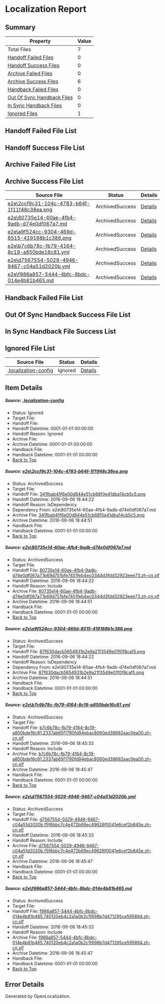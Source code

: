 # <a name='report-top'></a> Localization Report

## Summary
 Property | Value 
 -------- | ----- 
 Total Files | 7
[ Handoff Failed Files ](#handoff-failed-list)| 0
[ Handoff Success Files ](#handoff-success-list)| 0
[ Archive Failed Files ](#archive-failed-list)| 0
[ Archive Success Files ](#archive-success-list)| 6
[ Handback Failed Files ](#handback-failed-list)| 0
[ Out Of Sync Handback Files ](#outofsync-handback-success-list)| 0
[ In Sync Handback Files ](#insync-handback-success-list)| 0
[ Ignored Files ](#ignored-list)| 1

## <a name='handoff-failed-list'></a> Handoff Failed File List

## <a name='handoff-success-list'></a> Handoff Success File List

## <a name='archive-failed-list'></a> Archive Failed File List

## <a name='archive-success-list'></a> Archive Success File List
 Source File | Status | Details 
 ----------- | ------ | ------- 
 [e2e\2ccf9c31-104c-4783-b64f-1f11f48c38ea.png](https://github.com/OpenLocalizationTestOrg/ol-test0/blob/2e727af36dd859d4172c5bdc60b99a887a781311/e2e/2ccf9c31-104c-4783-b64f-1f11f48c38ea.png) | ArchivedSuccess | [Details](#341fbab41f6e00d844e51cb68f0e41dba14cb5c51)
 [e2e\80735e14-60ae-4fb4-9adb-d74e0df067a7.md](https://github.com/OpenLocalizationTestOrg/ol-test0/blob/2e727af36dd859d4172c5bdc60b99a887a781311/e2e/80735e14-60ae-4fb4-9adb-d74e0df067a7.md) | ArchivedSuccess | [Details](#f3bac6493f92f395e13f11256e1a265c954e25a82)
 [e2e\a9f524cc-9304-469d-8515-419168b1c386.png](https://github.com/OpenLocalizationTestOrg/ol-test0/blob/2e727af36dd859d4172c5bdc60b99a887a781311/e2e/a9f524cc-9304-469d-8515-419168b1c386.png) | ArchivedSuccess | [Details](#87f630dacb5654931b2e9a21f3549e01f0f8caf53)
 [e2e\b7c6b78c-fb79-4164-8c19-a850bde16c81.yml](https://github.com/OpenLocalizationTestOrg/ol-test0/blob/3526fca542c861d559a18d71461d0c0634a05ddf/e2e/b7c6b78c-fb79-4164-8c19-a850bde16c81.yml) | ArchivedSuccess | [Details](#105fb2db187c884c0824382ad2b2fd82ec31b01a4)
 [e2e\d7567554-5029-4946-9467-c04a51d2020b.yml](https://github.com/OpenLocalizationTestOrg/ol-test0/blob/3526fca542c861d559a18d71461d0c0634a05ddf/e2e/d7567554-5029-4946-9467-c04a51d2020b.yml) | ArchivedSuccess | [Details](#8f0365cedcfcd8dc1a8ba36555b83eb66bb06c4e5)
 [e2e\f986a857-5444-4bfc-8bdc-014e4b81b465.md](https://github.com/OpenLocalizationTestOrg/ol-test0/blob/3526fca542c861d559a18d71461d0c0634a05ddf/e2e/f986a857-5444-4bfc-8bdc-014e4b81b465.md) | ArchivedSuccess | [Details](#00d27ae0343df3a450ca53dcde8bea07a91f3ca76)

## <a name='handback-failed-list'></a> Handback Failed File List

## <a name='outofsync-handback-success-list'></a> Out Of Sync Handback Success File List

## <a name='insync-handback-success-list'></a> In Sync Handback File Success List

## <a name='ignored-list'></a> Ignored File List
 Source File | Status | Details 
 ----------- | ------ | ------- 
 [.localization-config](https://github.com/OpenLocalizationTestOrg/ol-test0/blob/3526fca542c861d559a18d71461d0c0634a05ddf/.localization-config) | Ignored | [Details](#3d4f252ac210baf56311d7e97dcc2db10974dbd20)

## Item Details
##### <a name='3d4f252ac210baf56311d7e97dcc2db10974dbd20'></a> Source: [.localization-config](https://github.com/OpenLocalizationTestOrg/ol-test0/blob/3526fca542c861d559a18d71461d0c0634a05ddf/.localization-config)
* Status: Ignored
* Target File: 
* Handoff File: 
* Handoff Datetime: 0001-01-01 00:00:00
* Handoff Reason: Ignored
* Archive File: 
* Archive Datetime: 0001-01-01 00:00:00
* Handback File: 
* Handback Datetime: 0001-01-01 00:00:00
* [Back to Top](#report-top)

##### <a name='341fbab41f6e00d844e51cb68f0e41dba14cb5c51'></a> Source: [e2e\2ccf9c31-104c-4783-b64f-1f11f48c38ea.png](https://github.com/OpenLocalizationTestOrg/ol-test0/blob/2e727af36dd859d4172c5bdc60b99a887a781311/e2e/2ccf9c31-104c-4783-b64f-1f11f48c38ea.png)
* Status: ArchivedSuccess
* Target File: 
* Handoff File: [341fbab41f6e00d844e51cb68f0e41dba14cb5c5.png](https://github.com/OpenLocalizationTestOrg/ol-test0-handoff/blob/038d0453efc173f6f2c2948e58d80a9addc09a88/ol-handoff/OpenLocalizationTestOrg/ol-test0-zhcn/ci/ht/341fbab41f6e00d844e51cb68f0e41dba14cb5c5.png)
* Handoff Datetime: 2016-09-06 18:44:22
* Handoff Reason: IsDependency
* Dependency From: e2e\80735e14-60ae-4fb4-9adb-d74e0df067a7.md
* Archive File: [341fbab41f6e00d844e51cb68f0e41dba14cb5c5.png](https://github.com/OpenLocalizationTestOrg/ol-test0-handoff/blob/da3c5f114393627a1c671dec3474de0565d66e38/ol-archive/OpenLocalizationTestOrg/ol-test0-zhcn/ci/ht/341fbab41f6e00d844e51cb68f0e41dba14cb5c5.png)
* Archive Datetime: 2016-09-06 18:44:51
* Handback File: 
* Handback Datetime: 0001-01-01 00:00:00
* [Back to Top](#report-top)

##### <a name='f3bac6493f92f395e13f11256e1a265c954e25a82'></a> Source: [e2e\80735e14-60ae-4fb4-9adb-d74e0df067a7.md](https://github.com/OpenLocalizationTestOrg/ol-test0/blob/2e727af36dd859d4172c5bdc60b99a887a781311/e2e/80735e14-60ae-4fb4-9adb-d74e0df067a7.md)
* Status: ArchivedSuccess
* Target File: 
* Handoff File: [80735e14-60ae-4fb4-9adb-d74e0df067a7.1b69d751bfe7451feb4ec0344d3fdd32923eee73.zh-cn.xlf](https://github.com/OpenLocalizationTestOrg/ol-test0-handoff/blob/038d0453efc173f6f2c2948e58d80a9addc09a88/ol-handoff/OpenLocalizationTestOrg/ol-test0-zhcn/ci/ht/80735e14-60ae-4fb4-9adb-d74e0df067a7.1b69d751bfe7451feb4ec0344d3fdd32923eee73.zh-cn.xlf)
* Handoff Datetime: 2016-09-06 18:44:22
* Handoff Reason: Include
* Archive File: [80735e14-60ae-4fb4-9adb-d74e0df067a7.1b69d751bfe7451feb4ec0344d3fdd32923eee73.zh-cn.xlf](https://github.com/OpenLocalizationTestOrg/ol-test0-handoff/blob/da3c5f114393627a1c671dec3474de0565d66e38/ol-archive/OpenLocalizationTestOrg/ol-test0-zhcn/ci/ht/80735e14-60ae-4fb4-9adb-d74e0df067a7.1b69d751bfe7451feb4ec0344d3fdd32923eee73.zh-cn.xlf)
* Archive Datetime: 2016-09-06 18:44:51
* Handback File: 
* Handback Datetime: 0001-01-01 00:00:00
* [Back to Top](#report-top)

##### <a name='87f630dacb5654931b2e9a21f3549e01f0f8caf53'></a> Source: [e2e\a9f524cc-9304-469d-8515-419168b1c386.png](https://github.com/OpenLocalizationTestOrg/ol-test0/blob/2e727af36dd859d4172c5bdc60b99a887a781311/e2e/a9f524cc-9304-469d-8515-419168b1c386.png)
* Status: ArchivedSuccess
* Target File: 
* Handoff File: [87f630dacb5654931b2e9a21f3549e01f0f8caf5.png](https://github.com/OpenLocalizationTestOrg/ol-test0-handoff/blob/038d0453efc173f6f2c2948e58d80a9addc09a88/ol-handoff/OpenLocalizationTestOrg/ol-test0-zhcn/ci/ht/87f630dacb5654931b2e9a21f3549e01f0f8caf5.png)
* Handoff Datetime: 2016-09-06 18:44:22
* Handoff Reason: IsDependency
* Dependency From: e2e\80735e14-60ae-4fb4-9adb-d74e0df067a7.md
* Archive File: [87f630dacb5654931b2e9a21f3549e01f0f8caf5.png](https://github.com/OpenLocalizationTestOrg/ol-test0-handoff/blob/da3c5f114393627a1c671dec3474de0565d66e38/ol-archive/OpenLocalizationTestOrg/ol-test0-zhcn/ci/ht/87f630dacb5654931b2e9a21f3549e01f0f8caf5.png)
* Archive Datetime: 2016-09-06 18:44:51
* Handback File: 
* Handback Datetime: 0001-01-01 00:00:00
* [Back to Top](#report-top)

##### <a name='105fb2db187c884c0824382ad2b2fd82ec31b01a4'></a> Source: [e2e\b7c6b78c-fb79-4164-8c19-a850bde16c81.yml](https://github.com/OpenLocalizationTestOrg/ol-test0/blob/3526fca542c861d559a18d71461d0c0634a05ddf/e2e/b7c6b78c-fb79-4164-8c19-a850bde16c81.yml)
* Status: ArchivedSuccess
* Target File: 
* Handoff File: [b7c6b78c-fb79-4164-8c19-a850bde16c81.2337ab65f1790fd94ebac8060ed38692aac0ea00.zh-cn.xlf](https://github.com/OpenLocalizationTestOrg/ol-test0-handoff/blob/9686d4132f870dea5830c57f0829545ce935a065/ol-handoff/OpenLocalizationTestOrg/ol-test0-zhcn/ci/ht/b7c6b78c-fb79-4164-8c19-a850bde16c81.2337ab65f1790fd94ebac8060ed38692aac0ea00.zh-cn.xlf)
* Handoff Datetime: 2016-09-06 18:45:33
* Handoff Reason: Include
* Archive File: [b7c6b78c-fb79-4164-8c19-a850bde16c81.2337ab65f1790fd94ebac8060ed38692aac0ea00.zh-cn.xlf](https://github.com/OpenLocalizationTestOrg/ol-test0-handoff/blob/0619486e574890bfb18775b60f8da5722ff716e1/ol-archive/OpenLocalizationTestOrg/ol-test0-zhcn/ci/ht/b7c6b78c-fb79-4164-8c19-a850bde16c81.2337ab65f1790fd94ebac8060ed38692aac0ea00.zh-cn.xlf)
* Archive Datetime: 2016-09-06 18:45:47
* Handback File: 
* Handback Datetime: 0001-01-01 00:00:00
* [Back to Top](#report-top)

##### <a name='8f0365cedcfcd8dc1a8ba36555b83eb66bb06c4e5'></a> Source: [e2e\d7567554-5029-4946-9467-c04a51d2020b.yml](https://github.com/OpenLocalizationTestOrg/ol-test0/blob/3526fca542c861d559a18d71461d0c0634a05ddf/e2e/d7567554-5029-4946-9467-c04a51d2020b.yml)
* Status: ArchivedSuccess
* Target File: 
* Handoff File: [d7567554-5029-4946-9467-c04a51d2020b.f5f6bbc7c4e472b69ec49626f0041e6cef2b845e.zh-cn.xlf](https://github.com/OpenLocalizationTestOrg/ol-test0-handoff/blob/9686d4132f870dea5830c57f0829545ce935a065/ol-handoff/OpenLocalizationTestOrg/ol-test0-zhcn/ci/ht/d7567554-5029-4946-9467-c04a51d2020b.f5f6bbc7c4e472b69ec49626f0041e6cef2b845e.zh-cn.xlf)
* Handoff Datetime: 2016-09-06 18:45:33
* Handoff Reason: Include
* Archive File: [d7567554-5029-4946-9467-c04a51d2020b.f5f6bbc7c4e472b69ec49626f0041e6cef2b845e.zh-cn.xlf](https://github.com/OpenLocalizationTestOrg/ol-test0-handoff/blob/0619486e574890bfb18775b60f8da5722ff716e1/ol-archive/OpenLocalizationTestOrg/ol-test0-zhcn/ci/ht/d7567554-5029-4946-9467-c04a51d2020b.f5f6bbc7c4e472b69ec49626f0041e6cef2b845e.zh-cn.xlf)
* Archive Datetime: 2016-09-06 18:45:47
* Handback File: 
* Handback Datetime: 0001-01-01 00:00:00
* [Back to Top](#report-top)

##### <a name='00d27ae0343df3a450ca53dcde8bea07a91f3ca76'></a> Source: [e2e\f986a857-5444-4bfc-8bdc-014e4b81b465.md](https://github.com/OpenLocalizationTestOrg/ol-test0/blob/3526fca542c861d559a18d71461d0c0634a05ddf/e2e/f986a857-5444-4bfc-8bdc-014e4b81b465.md)
* Status: ArchivedSuccess
* Target File: 
* Handoff File: [f986a857-5444-4bfc-8bdc-014e4b81b465.740120eb4c2a1a0b2c1f698b7d471295ce595894.zh-cn.xlf](https://github.com/OpenLocalizationTestOrg/ol-test0-handoff/blob/9686d4132f870dea5830c57f0829545ce935a065/ol-handoff/OpenLocalizationTestOrg/ol-test0-zhcn/ci/ht/f986a857-5444-4bfc-8bdc-014e4b81b465.740120eb4c2a1a0b2c1f698b7d471295ce595894.zh-cn.xlf)
* Handoff Datetime: 2016-09-06 18:45:33
* Handoff Reason: Include
* Archive File: [f986a857-5444-4bfc-8bdc-014e4b81b465.740120eb4c2a1a0b2c1f698b7d471295ce595894.zh-cn.xlf](https://github.com/OpenLocalizationTestOrg/ol-test0-handoff/blob/0619486e574890bfb18775b60f8da5722ff716e1/ol-archive/OpenLocalizationTestOrg/ol-test0-zhcn/ci/ht/f986a857-5444-4bfc-8bdc-014e4b81b465.740120eb4c2a1a0b2c1f698b7d471295ce595894.zh-cn.xlf)
* Archive Datetime: 2016-09-06 18:45:47
* Handback File: 
* Handback Datetime: 0001-01-01 00:00:00
* [Back to Top](#report-top)


## Error Details

Generated by OpenLocalization.
